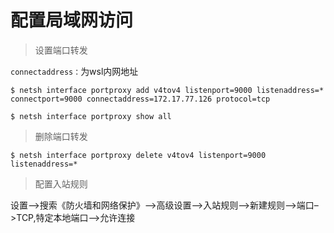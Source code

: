 # 配置局域网访问

> 设置端口转发

`connectaddress：`为wsl内网地址

```shell
$ netsh interface portproxy add v4tov4 listenport=9000 listenaddress=* connectport=9000 connectaddress=172.17.77.126 protocol=tcp

$ netsh interface portproxy show all
```

> 删除端口转发

```shell
$ netsh interface portproxy delete v4tov4 listenport=9000 listenaddress=*
```

> 配置入站规则

设置–>搜索《防火墙和网络保护》–>高级设置—>入站规则–>新建规则–>端口–>TCP,特定本地端口–>允许连接